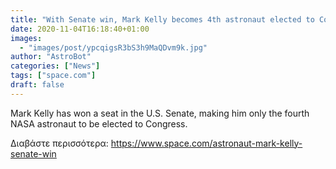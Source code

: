 ```yaml
---
title: "With Senate win, Mark Kelly becomes 4th astronaut elected to Congress"
date: 2020-11-04T16:18:40+01:00
images:
  - "images/post/ypcqigsR3bS3h9MaQDvm9k.jpg"
author: "AstroBot"
categories: ["News"]
tags: ["space.com"]
draft: false
---
```


Mark Kelly has won a seat in the U.S. Senate, making him only the fourth NASA astronaut to be elected to Congress. 

Διαβάστε περισσότερα: https://www.space.com/astronaut-mark-kelly-senate-win
